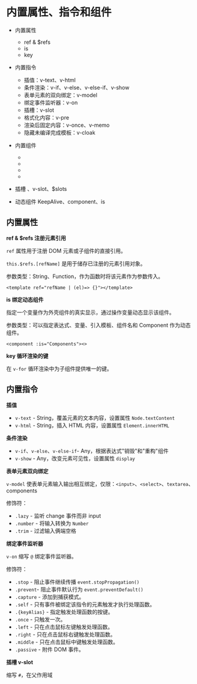 # 内置属性、指令和组件

- 内置属性

	- ref & $refs
	- is
	- key

- 内置指令 

	- 插值：v-text、v-html
	- 条件渲染：v-if、v-else、v-else-if、v-show
	- 表单元素的双向绑定：v-model
	- 绑定事件监听器：v-on
	- 插槽：v-slot
	- 格式化内容：v-pre
	- 渲染后固定内容：v-once、v-memo
	- 隐藏未编译完成模板：v-cloak

- 内置组件

	- <Transition>
	- <TransitionGroup>
	- <Teleport>
	- <Suspense>

- 插槽 <slot>、v-slot、$slots

- 动态组件 KeepAlive、component、is

## 内置属性

**ref & $refs 注册元素引用**

`ref` 属性用于注册 DOM 元素或子组件的直接引用。
 
`this.$refs.[refName]` 是用于储存已注册的元素引用对象。

参数类型：String、Function，作为函数时将该元素作为参数传入。

	<template ref="refName | (el)=> {}"></template>

**is 绑定动态组件**

指定一个变量作为外壳组件的真实显示，通过操作变量动态显示该组件。

参数类型：可以指定表达式、变量、引入模板、组件名和 Component 作为动态组件。

	<component :is="Components"><>

**key 循环渲染的键**

在 `v-for` 循环渲染中为子组件提供唯一的键。

## 内置指令

**插值**

- `v-text` - String，覆盖元素的文本内容，设置属性 `Node.textContent`
- `v-html` - String，插入 HTML 内容，设置属性 `Element.innerHTML`

**条件渲染**

- `v-if`、`v-else`、`v-else-if`- Any，根据表达式"销毁"和"重构"组件
- `v-show` - Any，改变元素可见性，设置属性 `display`

**表单元素双向绑定**

`v-model` 使表单元素输入输出相互绑定，仅限：`<input>`、`<select>`、`textarea`、components

修饰符：

- `.lazy` - 监听 change 事件而非 input
- `.number` - 将输入转换为 `Number`
- `.trim` - 过滤输入俩端空格

**绑定事件监听器**

`v-on` 缩写 `@` 绑定事件监听器。

修饰符：

- `.stop` - 阻止事件继续传播 `event.stopPropagation()`
- `.prevent`- 阻止事件默认行为 `event.preventDefault()`
- `.capture` - 添加到捕获模式。
- `.self` - 只有事件被绑定该指令的元素触发才执行处理函数。
- `.{keyAlias}` - 指定触发处理函数的按键。
- `.once` - 只触发一次。
- `.left` - 只在点击鼠标左键触发处理函数。
- `.right` - 只在点击鼠标右键触发处理函数。
- `.middle` - 只在点击鼠标中键触发处理函数。
- `.passive` - 附件 DOM 事件。

**插槽 v-slot**

缩写 `#`，在父作用域 <template> 中指明使用的具名插槽和接收作用域插槽数据的 prop 对象。

**格式化内容 v-pre**

类似 `<pre>`，显示原生内容，常用于显示 `{{}}`

**渲染后固定内容**

- `v-once` - 渲染一次后固定内容不会再更新，用于优化性能。
- `v-memo` - `any[]`，指定一个数组，若数组内的内容没有发生变化则不会更新，类似 v-once。

**隐藏未完成编译的模板 v-cloak**

### 循环渲染 v-for

通过 v-bind 显式地声明绑定属性到子项 `:key="item.id"`

	v-for="n in [10]"

	v-for="(item, index) in items"

	v-for="(value, key, index) in object"

- `items | object` - 迭代的数组或对象
- `item` - 迭代项
- `index` - Number，索引

**items 操作方法**

Vue 提供的数组操作方法。

	this.items = this.items.filter((item)

变更方法：会直接变更原数组，触发视图更新。

- `push()`
- `pop()`
- `shift()`
- `unshift()`
- `splice()`
- `sort()`
- `reverse()`

非变更方法：不会更改原数组而是返回新的数组，需要通过替换原数组触发视图更新。

- `filter()`
- `concat()`
- `slice()`

### 数据绑定 v-bind

缩写 `:` 用于动态绑定 Prop 和 Attribute 数据，  

在绑定 Class 和 Style 时可以使用字符串、表达式、对象和数组。

**修饰符**

- `.camel` - 使用驼峰命名法改变属性。
- `.prop` - 绑定为 DOM property
- `.attr` - 绑定为 DOM attribute

**参考 Vuetify 使用数据动态控制样式**

1. 使用计算属性定义 classes 和 styles 函数，使它们可以实时响应数据变化。
2. 返回绑定 data 或 props 变量的 class 和 style 对象，它们是组件实例的类和样式列表。
3. 通过控制 data 和 props 的数据变化实现动态开关组件实例需要的类和样式。

Vuetify 实例

	computed: {
		props: { flat: Boolean }
		classes() {
		
			'v-card': true,
			...Routable.options.computed.classes.call(this),
			'v-card--flat': this.flat,	
		},
		styles() {}
	}

## 内置组件

内置组件无需注册，在函数式中需要显示导入才可以使用。

### Transition

`<Transition>` 组件用于为元素或组件绑定过渡，它自身不会额外渲染 DOM，例：

	<Transition mode="out-in" enter-from-class="enterClass">
		<div></div>
	</Transition>

**Props**

- `name` - String，生成 CSS class 名：`[name]-[transition]`
- `css` - Boolean，是否应用 CSS 过渡类。
- `type` - `transition` | `animation` 过渡类型，区别在过渡何时结束。
- `duration` - Number，定义离开/进入的过渡持续时间。
- `mode` - `out-in`、`in-out`、`default` - 指定"旧元素先过渡 out"、还是"新元素先过渡 in"
- `appear` - 是否初始渲染时过渡

指定类名，自定义不同过渡时使用。（模板中以 `enter-from-class` 命名)

- `enterFromClass` - String
- `enterActiveClass` - String
- `enterToClass` - String
- `appearFromClass` - String
- `appearActiveClass` - String
- `appearToClass` - String
- `leaveFromClass` - String
- `leaveActiveClass` - String
- `leaveToClass` - String

**emits 事件**

- `@before-enter` - 
- `@before-leave` - 
- `@enter` - 
- `@leave` - 
- `@appear` - 
- `@after-enter` - 
- `@after-leave` - 
- `@after-appear` - 
- `@enter-cancelled` - 
- `@leave-cancelled` - 只在 v-show 中生效
- `@appear-cancelled` - 

### TransitionGroup 过渡组

为一组元素指定过渡，它们必须包含独立的 `key` 属性。

**Props**

- `tag` - String，将 TransitionGroup 渲染为指定标签，默认为不渲染。 
- `moveClass` - String，指定类名，在子节点移动时应用过渡。
- TransitionGroup 拥有 Transition 除 mode 外所有其他 Props

**emits 事件**

TransitionGroup 与 Transition 的所有事件相同。

### Teleport

传送门，用于把逻辑上关联但表现上分离的组件部分显示在其他位置。

如：点击一个 <button> 需要在 <body> 显示一个模态框 </model>

	<button @click="open = true">Open Model<button>

	<Teleport to="body">
		<div> I im Model!</div>
	</Teleport>

**Props**

- `to` - 传送目标，CSS 选择器、实际元素或 HTMLElement
- `disabled` - Boolean，提供打开和关闭传送的选项。

### Suspense

用于等待内部的所有异步组件加载完成时一同显示。

## 插槽与作用域插槽

**<slot> 标签**

用于在"组件模板"中预留位置给父作用域定义内容。（不渲染 DOM 而是被代替。）

	<slot name="[slotName]" :[propName]="[propValue]"></slot>

- `name` - 指定具名插槽。
- `[propName]` - 定义传递给父作用域的数据的键名。（作用域插槽）
- `[propValue]` - 定义传递给父作用域的数据的值。（作用域插槽）

所有以 `:[propName]="[propValue]"` 形式定义的数据都作为作用域插槽数据传递给父作用域。

**v-slot 指令**

	<template v-slot:[slotName]="[propObj]">{{message}}<template>

> 简写 `#`，仅用于"父作用域"的 template 标签。
> 指定应用哪个具名插槽。
> 接收一个对象，用于访问组件模板中传递的数据。`propObj.propName`

**为什么要使用作用域插槽**

在上例中，`{{message}}` 渲染的是"父作用域"中的数据而无法访问"组件模板"中的数据。
通过 `:[propName]="[propValue]"` 传递数据，"父作用域"可使用 `{{propObj.propName}}` 访问"组件模板"中的数据。

**动态插槽名**

通过 `[slotName]` 动态指定具名插槽名。

	<template v-slot:[slotName]></template>

**$slots**

包含组件模板中定义的所有插槽，默认插槽使用 `this.$slots.defalut()` 访问。

	this.$slots.[slotName]() = (...args: any[]) => Array<VNode>

- `this.$slots.[slotName]()` - Function，引用具名插槽。
- `args` - 作用域插槽中的参数。
- `Array<VNode>` - 返回值，插槽对应的虚拟节点。

## 动态组件

	<KeepAlive>
		<component :is=""></component>
	</KeepAlive>

**<KeepAlive>**

包裹动态组件 `:is` 或 `v-if` 保留它们的所有项。

动态组件的 `mounted` 与 `unmounted` 生命周期函数被替换为 `activated` 与 `deactivated`。

<KeepAlive> props

- `include` - String、RegExp，只有名称与 include 匹配的组件才被缓存。
- `exclude` - String、RegExp，名称与 exclude 匹配的组件才不会被缓存。
- `max` - Number、String，指定缓存组件实例的上限数量。

**<component>**

作为动态组件的"外壳"，不会渲染真实 DOM 而是被代替。